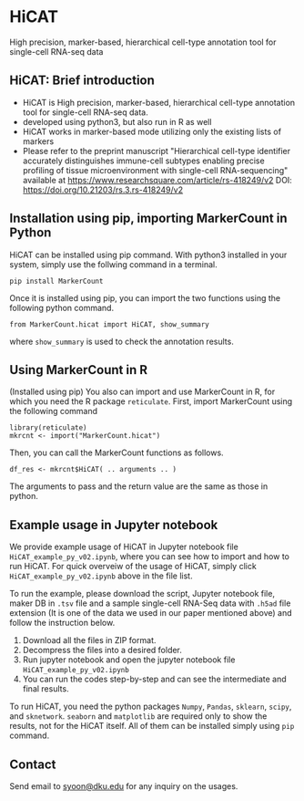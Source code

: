 # HiCAT
High precision, marker-based, hierarchical cell-type annotation tool for single-cell RNA-seq data

## HiCAT: Brief introduction
- HiCAT is High precision, marker-based, hierarchical cell-type annotation tool for single-cell RNA-seq data.
- developed using python3, but also run in R as well
- HiCAT works in marker-based mode utilizing only the existing lists of markers
- Please refer to the preprint manuscript "Hierarchical cell-type identifier accurately distinguishes immune-cell subtypes enabling precise profiling of tissue microenvironment with single-cell RNA-sequencing" available at https://www.researchsquare.com/article/rs-418249/v2 DOI:
https://doi.org/10.21203/rs.3.rs-418249/v2 

## Installation using pip, importing MarkerCount in Python

HiCAT can be installed using pip command. With python3 installed in your system, simply use the follwing command in a terminal.

`pip install MarkerCount`

Once it is installed using pip, you can import the two functions using the following python command.

`from MarkerCount.hicat import HiCAT, show_summary`

where `show_summary` is used to check the annotation results.

## Using MarkerCount in R

(Installed using pip) You also can import and use MarkerCount in R, for which you need the R package `reticulate`.
First, import MarkerCount using the following command

`library(reticulate)`  
`mkrcnt <- import("MarkerCount.hicat")`

Then, you can call the MarkerCount functions as follows.

`df_res <- mkrcnt$HiCAT( .. arguments .. )` 

The arguments to pass and the return value are the same as those in python.

## Example usage in Jupyter notebook

We provide example usage of HiCAT in Jupyter notebook file `HiCAT_example_py_v02.ipynb`, where you can see how to import and how to run HiCAT. For quick overveiw of the usage of HiCAT, simply click `HiCAT_example_py_v02.ipynb` above in the file list.

To run the example, please download the script, Jupyter notebook file, maker DB in `.tsv` file and a sample single-cell RNA-Seq data with `.h5ad` file extension (It is one of the data we used in our paper mentioned above) and follow the instruction below.

1. Download all the files in ZIP format.
2. Decompress the files into a desired folder.
3. Run jupyter notebook and open the jupyter notebook file `HiCAT_example_py_v02.ipynb`
4. You can run the codes step-by-step and can see the intermediate and final results.

To run HiCAT, you need the python packages `Numpy`, `Pandas`, `sklearn`, `scipy`, and `sknetwork`.
`seaborn` and `matplotlib` are required only to show the results, not for the HiCAT itself.
All of them can be installed simply using `pip` command.

## Contact
Send email to syoon@dku.edu for any inquiry on the usages.

